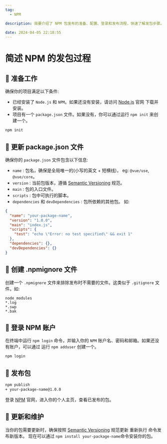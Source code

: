 ```yaml
---
tag:
  - NPM

description: 简要介绍了 NPM 包发布的准备、配置、登录和发布流程，快速了解发包步骤。

date: 2024-04-05 22:18:55
---
```


# 简述 NPM 的发包过程

## 🔑 准备工作

确保你的项目满足以下条件:

- 已经安装了 `Node.js` 和 `NPM`。如果还没有安装，请访问 [Node.js](https://nodejs.org/en) 官网 下载并安装。
- 项目有一个 `package.json` 文件。如果没有，你可以通过运行 `npm init` 来创建一个。

```bash
npm init
```

## 🔑 更新 package.json 文件

确保你的 `package.json` 文件包含以下信息:

- `name` : 包名，确保是全局唯一的(小写的英文 + 短横线)， eg: `@vue/use`,` @vue/core`。
- `version` : 当前包版本，遵循 [Semantic Versioning](https://semver.org/) 规范。
- `main` : 包的入口文件。
- `scripts` : 包中可执行的脚本。
- `dependencies` 和 `devDependencies` : 包所依赖的其他包。 如:

```json [package.json]
{
  "name": "your-package-name",
  "version": "1.0.0",
  "main": "index.js",
  "scripts": {
    "test": "echo \"Error: no test specified\" && exit 1"
  },
  "dependencies": {},
  "devDependencies": {}
}
```

## 🔑 创建 .npmignore 文件

创建一个 `.npmignore` 文件来排除发布时不需要的文件。这类似于 `.gitignore` 文件。如:

```ignore [.npmignore]
node_modules
*.log
*.swp
*.bak
```

## 🔑 登录 NPM 账户

在终端中运行 `npm login` 命令，并输入你的 `NPM` 账户名、密码和邮箱。如果还没有账户，可以通过 运行 `npm adduser` 创建一个。

```bash
npm login
```

## 🔑 发布包

```bash
npm publish
+ your-package-name@1.0.0
```

登录 [NPM](https://www.npmjs.com/) 官网，进入你的个人主页，查看已发布的包。

## 🔑 更新和维护

当你的包需要更新时，确保按照 [Semantic Versioning](https://semver.org/) 规范更新 重新执行 命令发布新版本。
现在可以通过 `npm install your-package-name`命令安装你的包。

